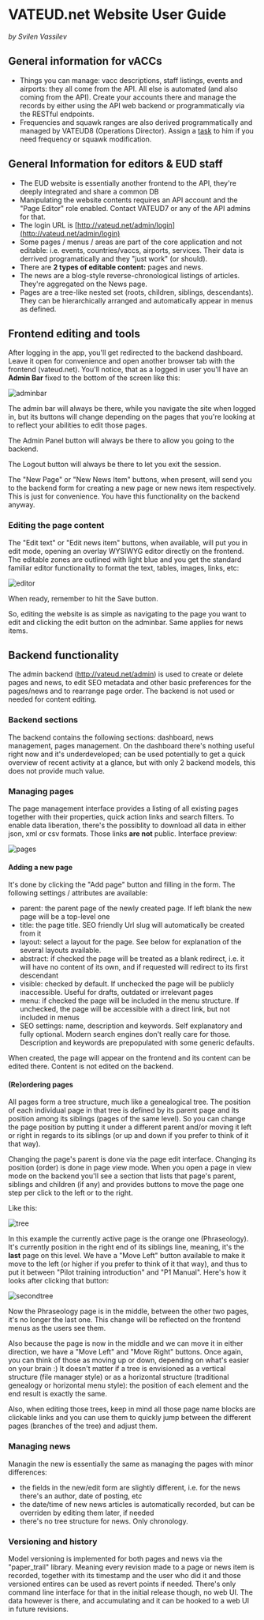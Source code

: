 # VATEUD.net Website User Guide

_by Svilen Vassilev_

## General information for vACCs

* Things you can manage: vacc descriptions, staff listings, events and airports: they all come from the API.
All else is automated (and also coming from the API). Create your accounts there and manage the records by
either using the API web backend or programmatically via the RESTful endpoints.
* Frequencies and squawk ranges are also derived programmatically and managed by VATEUD8 (Operations Director).
Assign a [task](http://tasks.vateud.net) to him if you need frequency or squawk modification.

## General Information for editors & EUD staff

* The EUD website is essentially another frontend to the API, they're deeply integrated and share a common DB
* Manipulating the website contents requires an API account and the "Page Editor" role enabled. Contact VATEUD7
or any of the API admins for that.
* The login URL is [http://vateud.net/admin/login](http://vateud.net/admin/login)
* Some pages / menus / areas are part of the core application and not editable: i.e. events, countries/vaccs,
airports, services. Their data is derrived programatically and they "just work" (or should).
* There are __2 types of editable content:__ pages and news.
* The news are a blog-style reverse-chronological listings of articles. They're aggregated on the News page.
* Pages are a tree-like nested set (roots, children, siblings, descendants). They can be hierarchically
arranged and automatically appear in menus as defined.

## Frontend editing and tools

After logging in the app, you'll get redirected to the backend dashboard. Leave it open for convenience and
open another browser tab with the frontend (vateud.net). You'll notice, that as a logged in user you'll have
an __Admin Bar__ fixed to the bottom of the screen like this:

![adminbar](http://i.imgur.com/JLqorN3.png)

The admin bar will always be there, while you navigate the site when logged in, but its buttons will change
depending on the pages that you're looking at to reflect your abilities to edit those pages.

The Admin Panel button will always be there to allow you going to the backend.

The Logout button will always be there to let you exit the session.

The "New Page" or "New News Item" buttons, when present, will send you to the backend form for creating
a new page or new news item respectively. This is just for convenience. You have this functionality on
the backend anyway.

### Editing the page content

The "Edit text" or "Edit news item" buttons, when available, will put you in edit mode, opening an overlay
WYSIWYG editor directly on the frontend. The editable zones are outlined with light blue and you get the standard
familiar editor functionality to format the text, tables, images, links, etc:

![editor](http://i.imgur.com/Kkl8Doq.jpg?1)

When ready, remember to hit the Save button.

So, editing the website is as simple as navigating to the page you want to edit and clicking the edit button
on the adminbar. Same applies for news items.

## Backend functionality

The admin backend (http://vateud.net/admin) is used to create or delete pages and news, to edit SEO metadata and
other basic preferences for the pages/news and to rearrange page order. The backend is not used or needed for
content editing.

### Backend sections

The backend contains the following sections: dashboard, news management, pages management. On the dashboard
there's nothing useful right now and it's underdeveloped; can be used potentially to get a quick overview
of recent activity at a glance, but with only 2 backend models, this does not provide much value.

### Managing pages

The page management interface provides a listing of all existing pages together with their properties, quick
action links and search filters. To enable data liberation, there's the possiblity to download all data in
either json, xml or csv formats. Those links __are not__ public. Interface preview:

![pages](http://i.imgur.com/x1SfdHq.png)

#### Adding a new page

It's done by clicking the "Add page" button and filling in the form. The following settings / attributes
are available:

* parent: the parent page of the newly created page. If left blank the new page will be a top-level one
* title: the page title. SEO friendly Url slug will automatically be created from it
* layout: select a layout for the page. See below for explanation of the several layouts available.
* abstract: if checked the page will be treated as a blank redirect, i.e. it will have no content of its own,
and if requested will redirect to its first descendant
* visible: checked by default. If unchecked the page will be publicly inaccessible. Useful for drafts, outdated
or irrelevant pages
* menu: if checked the page will be included in the menu structure. If unchecked, the page will be accessible
with a direct link, but not included in menus
* SEO settings: name, description and keywords. Self explanatory and fully optional. Modern search engines don't
really care for those. Description and keywords are prepopulated with some generic defaults.

When created, the page will appear on the frontend and its content can be edited there. Content is not edited
on the backend.

#### (Re)ordering pages

All pages form a tree structure, much like a genealogical tree. The position of each individual page in that
tree is defined by its parent page and its position among its siblings (pages of the same level). So you can
change the page position by putting it under a different parent and/or moving it left or right in regards
to its siblings (or up and down if you prefer to think of it that way).

Changing the page's parent is done via the page edit interface. Changing its position (order) is done in page
view mode. When you open a page in view mode on the backend you'll see a section that lists that page's
parent, siblings and children (if any) and provides buttons to move the page one step per click to the left
or to the right.

Like this:

![tree](http://i.imgur.com/hEqbFqN.png)

In this example the currently active page is the orange one (Phraseology). It's currently position in the right
end of its siblings line, meaning, it's the __last__ page on this level. We have a "Move Left" button available
to make it move to the left (or higher if you prefer to think of it that way), and thus to put it between "Pilot
training introduction" and "P1 Manual". Here's how it looks after clicking that button:

![secondtree](http://i.imgur.com/SyXinPG.png)

Now the Phraseology page is in the middle, between the other two pages, it's no longer the last one. This change will
be reflected on the frontend menus as the users see them.

Also because the page is now in the middle and we can move it in either direction, we have a "Move Left" and "Move
Right" buttons. Once again, you can think of those as moving up or down, depending on what's easier on your brain :)
It doesn't matter if a tree is envisioned as a vertical structure (file manager style) or as a horizontal structure
(traditional genealogy or horizontal menu style): the position of each element and the end result is exactly the same.

Also, when editing those trees, keep in mind all those page name blocks are clickable links and you can use them
to quickly jump between the different pages (branches of the tree) and adjust them.

### Managing news

Managin the new is essentially the same as managing the pages with minor differences:

* the fields in the new/edit form are slightly different, i.e. for the news there's an author, date of posting, etc
* the date/time of new news articles is automatically recorded, but can be overriden by editing them later, if needed
* there's no tree structure for news. Only chronology.

### Versioning and history

Model versioning is implemented for both pages and news via the "paper_trail" library. Meaning every
revision made to a page or news item is recorded, together with its timestamp and the user who did it
and those versioned entires can be used as revert points if needed. There's only command line interface
for that in the initial release though, no web UI. The data however is there, and accumulating and it can be hooked
to a web UI in future revisions.


